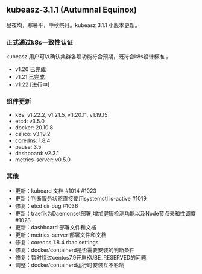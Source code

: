 ## kubeasz-3.1.1 (Autumnal Equinox)

昼夜均，寒暑平，中秋祭月。kubeasz 3.1.1 小版本更新。

### 正式通过k8s一致性认证

kubeasz 用户可以确认集群各项功能符合预期，既符合k8s设计标准；

- v1.20 [已完成](https://github.com/cncf/k8s-conformance/pull/1326)
- v1.21 [已完成](https://github.com/cncf/k8s-conformance/pull/1398)
- v1.22 [进行中]

### 组件更新

- k8s: v1.22.2, v1.21.5, v.1.20.11, v1.19.15
- etcd: v3.5.0
- docker: 20.10.8
- calico: v3.19.2
- coredns: 1.8.4
- pause: 3.5
- dashboard: v2.3.1
- metrics-server: v0.5.0

### 其他

- 更新：kuboard 文档 #1014 #1023
- 更新：判断服务状态直接使用systemctl is-active #1019
- 修复：etcd dir bug #1036
- 更新：traefik为Daemonset部署,增加健康检测功能以及Node节点亲和性调度 #1028
- 更新：dashboard 部署文件和文档
- 更新：metrics-server 部署文件和文档
- 修复：coredns 1.8.4 rbac settings
- 修复：docker/containerd是否需要安装的判断条件
- 修复：暂时绕过centos7.9开启KUBE_RESERVED的问题
- 调整：docker/containerd运行时安装互不影响
